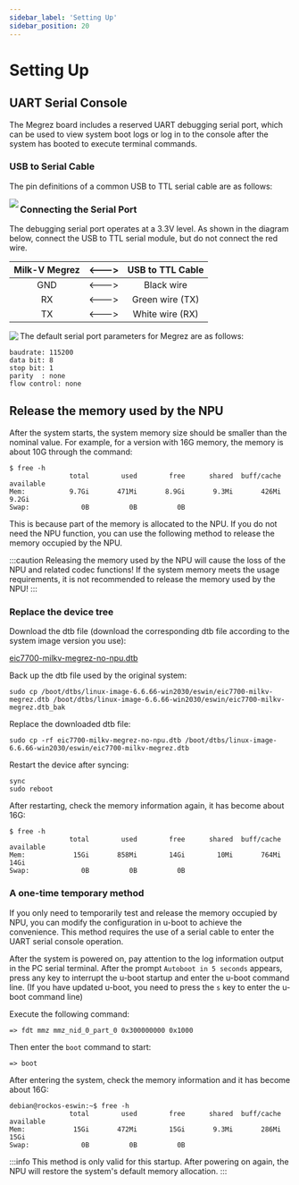 ```yaml
---
sidebar_label: 'Setting Up'
sidebar_position: 20
---
```


# Setting Up

## UART Serial Console

The Megrez board includes a reserved UART debugging serial port, which can be used to view system boot logs or log in to the console after the system has booted to execute terminal commands.

### USB to Serial Cable

The pin definitions of a common USB to TTL serial cable are as follows:

<Image src='/docs/common/usb2ttl.webp' maxWidth='100%' align='left' />

### Connecting the Serial Port

The debugging serial port operates at a 3.3V level. As shown in the diagram below, connect the USB to TTL serial module, but do not connect the red wire.

<div className='gpio_style'>

| Milk-V Megrez | \<---> | USB to TTL Cable |
| :-----------: | :----: | :--------------: |
|      GND      | \<---> | Black wire       |
|      RX       | \<---> | Green wire (TX)  |
|      TX       | \<---> | White wire (RX)  |

</div>

<Image src='/docs/megrez/megrez-ttl.webp' maxWidth='100%' align='left' />

The default serial port parameters for Megrez are as follows:
```
baudrate: 115200
data bit: 8
stop bit: 1
parity  : none
flow control: none
```

## Release the memory used by the NPU

After the system starts, the system memory size should be smaller than the nominal value. For example, for a version with 16G memory, the memory is about 10G through the command:

```
$ free -h
               total        used        free      shared  buff/cache   available
Mem:           9.7Gi       471Mi       8.9Gi       9.3Mi       426Mi       9.2Gi
Swap:             0B          0B          0B
```

This is because part of the memory is allocated to the NPU. If you do not need the NPU function, you can use the following method to release the memory occupied by the NPU.

:::caution
Releasing the memory used by the NPU will cause the loss of the NPU and related codec functions! If the system memory meets the usage requirements, it is not recommended to release the memory used by the NPU!
:::

### Replace the device tree

Download the dtb file (download the corresponding dtb file according to the system image version you use):

[eic7700-milkv-megrez-no-npu.dtb](https://github.com/milkv-megrez/megrez-build/releases/)

Back up the dtb file used by the original system:
```
sudo cp /boot/dtbs/linux-image-6.6.66-win2030/eswin/eic7700-milkv-megrez.dtb /boot/dtbs/linux-image-6.6.66-win2030/eswin/eic7700-milkv-megrez.dtb_bak
```

Replace the downloaded dtb file:
```
sudo cp -rf eic7700-milkv-megrez-no-npu.dtb /boot/dtbs/linux-image-6.6.66-win2030/eswin/eic7700-milkv-megrez.dtb
```

Restart the device after syncing:
```
sync
sudo reboot
```

After restarting, check the memory information again, it has become about 16G:
```
$ free -h
               total        used        free      shared  buff/cache   available
Mem:            15Gi       858Mi        14Gi        10Mi       764Mi        14Gi
Swap:             0B          0B          0B
```

### A one-time temporary method

If you only need to temporarily test and release the memory occupied by NPU, you can modify the configuration in u-boot to achieve the convenience. This method requires the use of a serial cable to enter the UART serial console operation.

After the system is powered on, pay attention to the log information output in the PC serial terminal. After the prompt `Autoboot in 5 seconds` appears, press any key to interrupt the u-boot startup and enter the u-boot command line. (If you have updated u-boot, you need to press the `s` key to enter the u-boot command line)

Execute the following command:

```
=> fdt mmz mmz_nid_0_part_0 0x300000000 0x1000
```

Then enter the `boot` command to start:

```
=> boot
```

After entering the system, check the memory information and it has become about 16G:

```
debian@rockos-eswin:~$ free -h
               total        used        free      shared  buff/cache   available
Mem:            15Gi       472Mi        15Gi       9.3Mi       286Mi        15Gi
Swap:             0B          0B          0B
```

:::info
This method is only valid for this startup. After powering on again, the NPU will restore the system's default memory allocation.
:::
